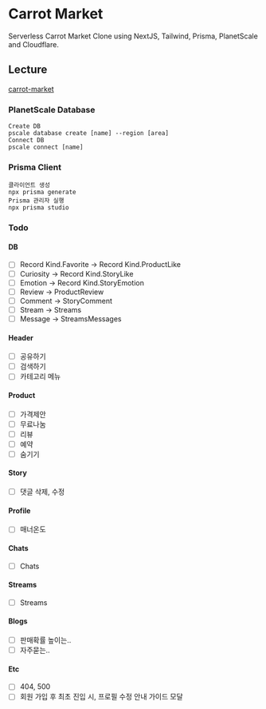 # Carrot Market

Serverless Carrot Market Clone using NextJS, Tailwind, Prisma, PlanetScale and Cloudflare.

## Lecture

[carrot-market](https://nomadcoders.co/carrot-market)

### PlanetScale Database

```
Create DB
pscale database create [name] --region [area]
Connect DB
pscale connect [name]
```

### Prisma Client

```
클라이언트 생성
npx prisma generate
Prisma 관리자 실행
npx prisma studio
```

### Todo

#### DB

- [ ] Record Kind.Favorite -> Record Kind.ProductLike
- [ ] Curiosity -> Record Kind.StoryLike
- [ ] Emotion -> Record Kind.StoryEmotion
- [ ] Review -> ProductReview
- [ ] Comment -> StoryComment
- [ ] Stream -> Streams
- [ ] Message -> StreamsMessages

#### Header

- [ ] 공유하기
- [ ] 검색하기
- [ ] 카테고리 메뉴

#### Product

- [ ] 가격제안
- [ ] 무료나눔
- [ ] 리뷰
- [ ] 예약
- [ ] 숨기기

#### Story

- [ ] 댓글 삭제, 수정

#### Profile

- [ ] 매너온도

#### Chats

- [ ] Chats

#### Streams

- [ ] Streams

#### Blogs

- [ ] 판매확률 높이는..
- [ ] 자주묻는..

#### Etc

- [ ] 404, 500
- [ ] 회원 가입 후 최초 진입 시, 프로필 수정 안내 가이드 모달
